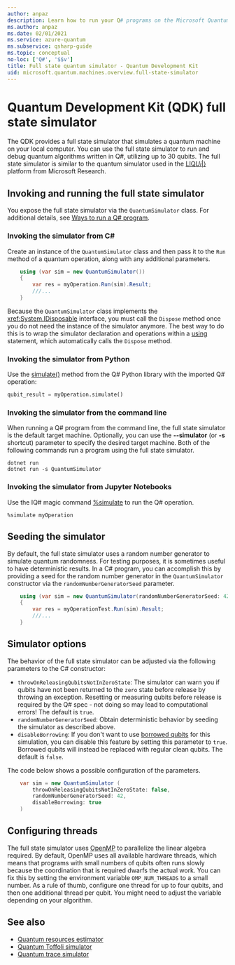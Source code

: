 ```yaml
---
author: anpaz
description: Learn how to run your Q# programs on the Microsoft Quantum Development Kit full state simulator.
ms.author: anpaz
ms.date: 02/01/2021
ms.service: azure-quantum
ms.subservice: qsharp-guide
ms.topic: conceptual
no-loc: ['Q#', '$$v']
title: Full state quantum simulator - Quantum Development Kit
uid: microsoft.quantum.machines.overview.full-state-simulator
---
```


# Quantum Development Kit (QDK) full state simulator

The QDK provides a full state simulator that simulates a quantum machine on your local computer. You can use the full state simulator to run and debug quantum algorithms written in Q#, utilizing up to 30 qubits. The full state simulator is similar to the quantum simulator used in the  [LIQ$Ui|\rangle$](http://stationq.github.io/Liquid/) platform from Microsoft Research.

## Invoking and running the full state simulator

You expose the full state simulator via the `QuantumSimulator` class. For additional details, see [Ways to run a Q# program](xref:microsoft.quantum.user-guide-qdk.overview.host-programs).

### Invoking the simulator from C\#

Create an instance of the `QuantumSimulator` class and then pass it to the `Run` method
of a quantum operation, along with any additional parameters.

```csharp
    using (var sim = new QuantumSimulator())
    {
        var res = myOperation.Run(sim).Result;
        ///...
    }
```

Because the `QuantumSimulator` class implements the <xref:System.IDisposable> interface, you must call the `Dispose` method once you do not need the instance of the simulator anymore. The best way to do this is to wrap the simulator declaration and operations within a [using](https://docs.microsoft.com/dotnet/csharp/language-reference/keywords/using-statement) statement, which automatically calls the `Dispose` method.

### Invoking the simulator from Python

Use the [simulate()](https://docs.microsoft.com/python/qsharp-core/qsharp.loader.qsharpcallable) method from the Q# Python library with the imported Q# operation:

```python
qubit_result = myOperation.simulate()
```

### Invoking the simulator from the command line

When running a Q# program from the command line, the full state simulator is the default target machine. Optionally, you can use the **--simulator** (or **-s** shortcut) parameter to specify the desired target machine. Both of the following commands run a program using the full state simulator.

```dotnetcli
dotnet run
dotnet run -s QuantumSimulator
```

### Invoking the simulator from Jupyter Notebooks

Use the IQ# magic command [%simulate](xref:microsoft.quantum.iqsharp.magic-ref.simulate) to run the Q# operation.

```IQ#
%simulate myOperation
```

## Seeding the simulator

By default, the full state simulator uses a random number generator to simulate quantum randomness. For testing purposes, it is sometimes useful to have deterministic results. In a C# program, you can accomplish this by providing a seed for the random number generator in the `QuantumSimulator` constructor via the `randomNumberGeneratorSeed` parameter.

```csharp
    using (var sim = new QuantumSimulator(randomNumberGeneratorSeed: 42))
    {
        var res = myOperationTest.Run(sim).Result;
        ///...
    }
```

## Simulator options

The behavior of the full state simulator can be adjusted via the following parameters to the C# constructor:

- `throwOnReleasingQubitsNotInZeroState`: The simulator can warn you if qubits have not been returned to the `zero` state before release by throwing an exception. Resetting or measuring qubits before release is required by the Q# spec - not doing so may lead to computational errors! The default is `true`.
- `randomNumberGeneratorSeed`: Obtain deterministic behavior by seeding the simulator as described above.
- `disableBorrowing`: If you don't want to use [borrowed qubits](xref:microsoft.quantum.qsharp.quantummemorymanagement#borrow-statement) for this simulation, you can disable this feature by setting this parameter to `true`. Borrowed qubits will instead be replaced with regular clean qubits. The default is `false`.

The code below shows a possible configuration of the parameters.

```csharp
    var sim = new QuantumSimulator (
        throwOnReleasingQubitsNotInZeroState: false,
        randomNumberGeneratorSeed: 42,
        disableBorrowing: true
    )
```

## Configuring threads

The full state simulator uses [OpenMP](http://www.openmp.org/) to parallelize the linear algebra required. By default, OpenMP uses all available hardware threads, which means that programs with small numbers of qubits often runs slowly because the coordination that is required dwarfs the actual work. You can fix this by setting the environment variable `OMP_NUM_THREADS` to a small number. As a rule of thumb, configure one thread for up to four qubits, and then one additional thread per qubit. You might need to adjust the variable depending on your algorithm.

## See also

- [Quantum resources estimator](xref:microsoft.quantum.machines.overview.resources-estimator)
- [Quantum Toffoli simulator](xref:microsoft.quantum.machines.overview.toffoli-simulator)
- [Quantum trace simulator](xref:microsoft.quantum.machines.overview.qc-trace-simulator.intro)
